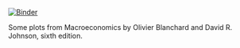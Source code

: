 [![Binder](https://mybinder.org/badge_logo.svg)](https://mybinder.org/v2/gh/Stavre/Plots-from-Macroeconomics/main?labpath=notebook.ipynb)

Some plots from Macroeconomics by Olivier Blanchard and David R. Johnson, sixth edition.
